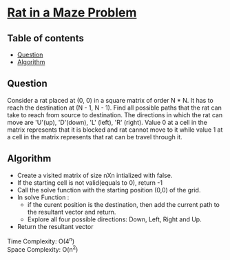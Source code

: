 # [Rat in a Maze Problem](https://practice.geeksforgeeks.org/problems/rat-in-a-maze-problem/1)

## Table of contents

- [Question](#question)
- [Algorithm](#algorithm)

## Question
Consider a rat placed at (0, 0) in a square matrix of order N * N. It has to reach the destination at (N - 1, N - 1). Find all possible paths that the rat can take to reach from source to destination. The directions in which the rat can move are 'U'(up), 'D'(down), 'L' (left), 'R' (right). Value 0 at a cell in the matrix represents that it is blocked and rat cannot move to it while value 1 at a cell in the matrix represents that rat can be travel through it.

## Algorithm
- Create a visited matrix of size nXn intialized with false.
- If the starting cell is not valid(equals to 0), return -1
- Call the solve function with the starting position (0,0) of the grid.
- In solve Function :
    - if the curent position is the destination, then add the current path to the resultant vector and return.
    - Explore all four possible directions: Down, Left, Right and Up. 
- Return the resultant vector

Time Complexity: O(4<sup>n</sup>) <br />
Space Complexity: O(n<sup>2</sup>)